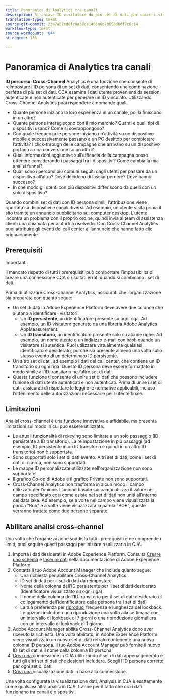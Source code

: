 ```yaml
---
title: Panoramica di Analytics tra canali
description: Ri-chiave ID visitatore da più set di dati per unire i visitatori.
translation-type: tm+mt
source-git-commit: 23a7a52ed6fc0a39ce1466a6d7b658dbdf7c6c14
workflow-type: tm+mt
source-wordcount: '844'
ht-degree: 13%

---
```



# Panoramica di Analytics tra canali

**IQ percorso: Cross-Channel** Analytics è una funzione che consente di reimpostare l’ID persona di un set di dati, consentendo una combinazione perfetta di più set di dati. CCA esamina i dati utente provenienti da sessioni autenticate e non autenticate per generare un ID vincolato. Utilizzando Cross-Channel Analytics puoi rispondere a domande quali:

* Quante persone iniziano la loro esperienza in un canale, poi la finiscono in un altro?
* Quante persone interagiscono con il mio marchio? Quanti e quali tipi di dispositivi usano? Come si sovrappongono?
* Con quale frequenza le persone iniziano un’attività su un dispositivo mobile e successivamente passano a un PC desktop per completare l’attività? I click-through delle campagne che arrivano su un dispositivo portano a una conversione su un altro?
* Quali informazioni aggiuntive sull’efficacia della campagna posso ottenere considerando i passaggi tra i dispositivi? Come cambia la mia analisi funnel?
* Quali sono i percorsi più comuni seguiti dagli utenti per passare da un dispositivo all’altro? Dove decidono di lasciar perdere? Dove hanno successo?
* In che modo gli utenti con più dispositivi differiscono da quelli con un solo dispositivo?

Quando combini set di dati con ID persona simili, l’attribuzione viene riportata su dispositivi e canali diversi. Ad esempio, un utente visita prima il sito tramite un annuncio pubblicitario sul computer desktop. L’utente incontra un problema con il proprio ordine, quindi invia al team di assistenza clienti una chiamata per aiutarti a risolverlo. Con Cross-Channel Analytics puoi attribuire gli eventi del call center all’annuncio che hanno fatto clic originariamente.

## Prerequisiti

>[!IMPORTANT]
>
>Il mancato rispetto di tutti i prerequisiti può comportare l’impossibilità di creare una connessione CCA o risultati errati quando si combinano i set di dati.

Prima di utilizzare Cross-Channel Analytics, assicurati che l’organizzazione sia preparata con quanto segue:

* Un set di dati in Adobe Experience Platform deve avere due colonne che aiutano a identificare i visitatori:
   * Un **ID persistente**, un identificatore presente su ogni riga. Ad esempio, un ID visitatore generato da una libreria Adobe Analytics AppMeasurement.
   * Un **ID transitorio**, un identificatore presente solo su alcune righe. Ad esempio, un nome utente o un indirizzo e-mail con hash quando un visitatore si autentica. Puoi utilizzare virtualmente qualsiasi identificatore desiderato, purché sia presente almeno una volta sullo stesso evento di un determinato ID persistente.
* Un altro set di dati, ad esempio i dati del call center, che contiene un ID transitorio su ogni riga. Questo ID persona deve essere formattato in modo simile all’ID transitorio nell’altro set di dati.
* Questa funzione ti consente di unire set di dati che possono includere l’unione di dati utente autenticati e non autenticati. Prima di unire i set di dati, assicurati di rispettare le leggi e le normative applicabili, incluso l’ottenimento delle autorizzazioni necessarie per l’utente finale.

## Limitazioni

Analisi cross-channel è una funzione innovativa e affidabile, ma presenta limitazioni sul modo in cui può essere utilizzata.

* Le attuali funzionalità di rekeying sono limitate a un solo passaggio (ID persistente a ID transitorio). La reimpostazione in più passaggi (ad esempio, ID persistente in un ID transitorio e quindi in un altro ID transitorio) non è supportata.
* Sono supportati solo i set di dati evento. Altri set di dati, come i set di dati di ricerca, non sono supportati.
* Le mappe ID personalizzate utilizzate nell&#39;organizzazione non sono supportate.
* Il grafico Co-op di Adobe e il grafico Private non sono supportati.
* Cross-Channel Analytics non trasforma in alcun modo il campo utilizzato per l’unione. L’unione basata sui campi utilizza il valore nel campo specificato così come esiste nel set di dati non uniti all’interno del data lake. Ad esempio, se a volte nel campo viene visualizzata la parola &quot;Bob&quot; e a volte viene visualizzata la parola &quot;BOB&quot;, queste verranno trattate come due persone separate.


## Abilitare analisi cross-channel

Una volta che l’organizzazione soddisfa tutti i prerequisiti e ne comprende i limiti, puoi seguire questi passaggi per iniziare a utilizzarla in CJA.

1. Importa i dati desiderati in Adobe Experience Platform. Consulta [Creare uno schema](https://docs.adobe.com/content/help/en/experience-platform/xdm/tutorials/create-schema-ui.html) e [Inserire dati](https://docs.adobe.com/content/help/en/experience-platform/ingestion/home.html) nella documentazione di Adobe Experience Platform.
1. Contatta il tuo Adobe Account Manager che include quanto segue:
   * Una richiesta per abilitare Cross-Channel Analytics
   * ID set di dati per il set di dati da reimpostare
   * Nome della colonna dell’ID persistente per il set di dati desiderato (Identificatore visualizzato su ogni riga)
   * Il nome della colonna dell’ID transitorio per il set di dati desiderato (il collegamento dell’identificatore della persona tra i set di dati)
   * La tua preferenza per [riproduci](replay.md) frequenza e lunghezza del lookback. Le opzioni includono una riproduzione una volta alla settimana con un intervallo di lookback di 7 giorni o una riproduzione giornaliera con un intervallo di lookback di 1 giorno.
1. Adobe Account Manager abilita Cross-Channel Analytics dopo aver ricevuto la richiesta. Una volta abilitato, in Adobe Experience Platform viene visualizzato un nuovo set di dati retrato contenente una nuova colonna ID persona. Il tuo Adobe Account Manager può fornire il nuovo ID set di dati e il nome della colonna ID persona.
1. [Crea una ](../create-connection.md) connessione in CJA utilizzando il set di dati appena generato e tutti gli altri set di dati che desideri includere. Scegli l’ID persona corretto per ogni set di dati.
1. [Crea una ](/help/data-views/create-dataview.md) visualizzazione dati in base alla connessione.

<!-- To do: Paragraph on backfill once product and marketing determine the best way forward. -->

Una volta configurata la visualizzazione dati, Analysis in CJA è esattamente come qualsiasi altra analisi in CJA, tranne per il fatto che ora i dati funzionano tra canali e dispositivi.
